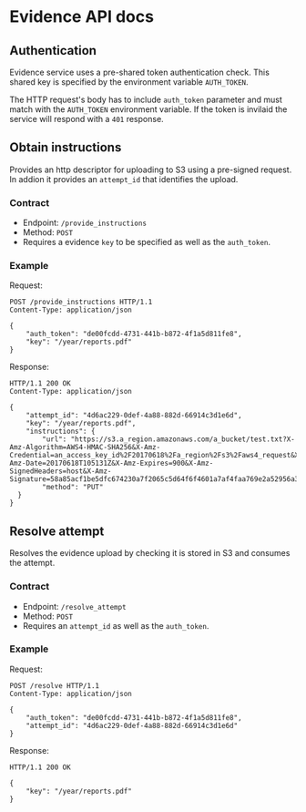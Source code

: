 # Evidence API docs

## Authentication

Evidence service uses a pre-shared token authentication check. This shared key is specified by the environment variable ``AUTH_TOKEN``.

The HTTP request's body has to include ``auth_token`` parameter and must match with the ``AUTH_TOKEN`` environment variable.
If the token is invilaid the service will respond with a ``401`` response.

## Obtain instructions

Provides an http descriptor for uploading to S3 using a pre-signed request. In addion it provides an ``attempt_id`` that identifies the upload.

### Contract

- Endpoint: ``/provide_instructions``
- Method: ``POST``
- Requires a evidence ``key`` to be specified as well as the ``auth_token``.

### Example

Request:

```
POST /provide_instructions HTTP/1.1
Content-Type: application/json

{
    "auth_token": "de00fcdd-4731-441b-b872-4f1a5d811fe8",
    "key": "/year/reports.pdf"
}
```

Response:

```
HTTP/1.1 200 OK
Content-Type: application/json

{
    "attempt_id": "4d6ac229-0def-4a88-882d-66914c3d1e6d",
    "key": "/year/reports.pdf",
    "instructions": {
        "url": "https://s3.a_region.amazonaws.com/a_bucket/test.txt?X-Amz-Algorithm=AWS4-HMAC-SHA256&X-Amz-Credential=an_access_key_id%2F20170618%2Fa_region%2Fs3%2Faws4_request&X-Amz-Date=20170618T105131Z&X-Amz-Expires=900&X-Amz-SignedHeaders=host&X-Amz-Signature=58a85acf1be5dfc674230a7f2065c5d64f6f4601a7af4faa769e2a52956a35b6",
        "method": "PUT"
  }
}
```


## Resolve attempt

Resolves the evidence upload by checking it is stored in S3 and consumes the attempt.

### Contract

- Endpoint: ``/resolve_attempt``
- Method: ``POST``
- Requires an ``attempt_id`` as well as the ``auth_token``.

### Example

Request:

```
POST /resolve HTTP/1.1
Content-Type: application/json

{
    "auth_token": "de00fcdd-4731-441b-b872-4f1a5d811fe8",
    "attempt_id": "4d6ac229-0def-4a88-882d-66914c3d1e6d"
}
```

Response:

```
HTTP/1.1 200 OK

{
    "key": "/year/reports.pdf"
}
```

